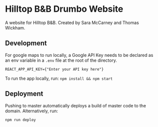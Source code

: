 # Hilltop B&B Drumbo Website
A website for Hilltop B&amp;B. Created by Sara McCarney and Thomas Wickham.


## Development
For google maps to run locally, a Google API Key needs to be declared as an env variable in a `.env` file at the root of the directory. 

`REACT_APP_API_KEY={"Enter your API key here"}`

To run the app locally, run:
`npm install && npm start`


## Deployment
Pushing to master automatically deploys a build of master code to the domain. Alternatively, run:

`npm run deploy`
